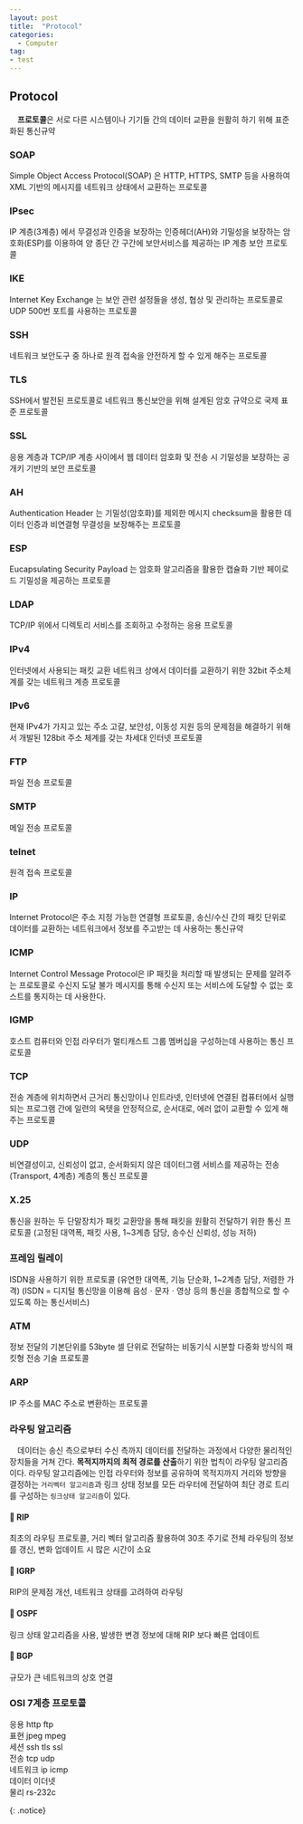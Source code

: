 ```yaml
---
layout: post
title:  "Protocol"
categories:
  - Computer
tag:
- test 
---
```


## Protocol

　**프로토콜**은 서로 다른 시스템이나 기기들 간의 데이터 교환을 원활히 하기 위해 표준화된 통신규약

### SOAP
Simple Object Access Protocol(SOAP) 은 HTTP, HTTPS, SMTP 등을 사용하여 XML 기반의 메시지를 네트워크 상태에서 교환하는 프로토콜

### IPsec
IP 계층(3계층) 에서 무결성과 인증을 보장하는 인증헤더(AH)와 기밀성을 보장하는 암호화(ESP)를 이용하여 양 종단 간 구간에 보안서비스를 제공하는 IP 계층 보안 프로토콜

### IKE
Internet Key Exchange 는 보안 관련 설정들을 생성, 협상 및 관리하는 프로토콜로 UDP 500번 포트를 사용하는 프로토콜

### SSH
네트워크 보안도구 중 하나로 원격 접속을 안전하게 할 수 있게 해주는 프로토콜

### TLS
SSH에서 발전된 프로토콜로 네트워크 통신보안을 위해 설계된 암호 규약으로 국제 표준 프로토콜

### SSL
응용 계층과 TCP/IP 계층 사이에서 웹 데이터 암호화 및 전송 시 기밀성을 보장하는 공개키 기반의 보안 프로토콜

### AH
Authentication Header 는 기밀성(암호화)를 제외한 메시지 checksum을 활용한 데이터 인증과 비연결형 무결성을 보장해주는 프로토콜

### ESP
Eucapsulating Security Payload 는 암호화 알고리즘을 활용한 캡슐화 기반 페이로드 기밀성을 제공하는 프로토콜

### LDAP
TCP/IP 위에서 디렉토리 서비스를 조회하고 수정하는 응용 프로토콜

### IPv4
인터넷에서 사용되는 패킷 교환 네트워크 상에서 데이터를 교환하기 위한 32bit 주소체계를 갖는 네트워크 계층 프로토콜

### IPv6
현재 IPv4가 가지고 있는 주소 고갈, 보안성, 이동성 지원 등의 문제점을 해결하기 위해서 개발된 128bit 주소 체계를 갖는 차세대 인터넷 프로토콜

### FTP
파일 전송 프로토콜

### SMTP
메일 전송 프로토콜

### telnet
원격 접속 프로토콜

### IP
Internet Protocol은 주소 지정 가능한 연결형 프로토콜, 송신/수신 간의 패킷 단위로 데이터를 교환하는 네트워크에서 정보를 주고받는 데 사용하는 통신규약

### ICMP
Internet Control Message Protocol은 IP 패킷을 처리할 때 발생되는 문제를 알려주는 프로토콜로 수신지 도달 불가 메시지를 통해 수신지 또는 서비스에 도달할 수 없는 호스트를 통지하는 데 사용한다.

### IGMP
호스트 컴퓨터와 인접 라우터가 멀티캐스트 그룹 멤버십을 구성하는데 사용하는 통신 프로토콜

### TCP
전송 계층에 위치하면서 근거리 통신망이나 인트라넷, 인터넷에 연결된 컴퓨터에서 실행되는 프로그램 간에 일련의 옥텟을 안정적으로, 순서대로, 에러 없이 교환할 수 있게 해주는 프로토콜

### UDP
비연결성이고, 신뢰성이 없고, 순서화되지 않은 데이터그램 서비스를 제공하는 전송(Transport, 4계층) 계층의 통신 프로토콜

### X.25
통신을 원하는 두 단말장치가 패킷 교환망을 통해 패킷을 원활히 전달하기 위한 통신 프로토콜 (고정된 대역폭, 패킷 사용, 1~3계층 담당, 송수신 신뢰성, 성능 저하)

### 프레임 릴레이
ISDN을 사용하기 위한 프로토콜 (유연한 대역폭, 기능 단순화, 1~2계층 담당, 저렴한 가격) (ISDN = 디지털 통신망을 이용해 음성ㆍ문자ㆍ영상 등의 통신을 종합적으로 할 수 있도록 하는 통신서비스)

### ATM
정보 전달의 기본단위를 53byte 셀 단위로 전달하는 비동기식 시분할 다중화 방식의 패킷형 전송 기술 프로토콜

### ARP
IP 주소를 MAC 주소로 변환하는 프로토콜

### 라우팅 알고리즘
　데이터는 송신 측으로부터 수신 측까지 데이터를 전달하는 과정에서 다양한 물리적인 장치들을 거쳐 간다. **목적지까지의 최적 경로를 산출**하기 위한 법칙이 라우팅 알고리즘이다. 라우팅 알고리즘에는 인접 라우터와 정보를 공유하여 목적지까지 거리와 방향을 결정하는 `거리벡터 알고리즘`과 링크 상태 정보를 모든 라우터에 전달하여 최단 경로 트리를 구성하는 `링크상태 알고리즘`이 있다.

#### 📌 RIP
최초의 라우팅 프로토콜, 거리 벡터 알고리즘 활용하여 30초 주기로 전체 라우팅의 정보를 갱신, 변화 업데이트 시 많은 시간이 소요
#### 📌 IGRP
RIP의 문제점 개선, 네트워크 상태를 고려하여 라우팅
#### 📌 OSPF
링크 상태 알고리즘을 사용, 발생한 변경 정보에 대해 RIP 보다 빠른 업데이트
#### 📌 BGP
규모가 큰 네트워크의 상호 연결

### OSI 7계층 프로토콜
<p>
응용 http ftp <br>
표현 jpeg mpeg <br>
세션 ssh tls ssl <br>
전송 tcp udp <br>
네트워크 ip icmp <br>
데이터 이더넷 <br>
물리 rs-232c
</p>
{: .notice}